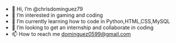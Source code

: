 - 👋 Hi, I’m @chrisdominguez79
- 👀 I’m interested in gaming and coding
- 🌱 I’m currently learning how to code in Python,HTML,CSS,MySQL
- 💞️ I’m looking to get an internship and collaborate in coding
- 📫 How to reach me dominguez0599@gmail.com

<!---
chrisdominguez79/chrisdominguez79 is a ✨ special ✨ repository because its `README.md` (this file) appears on your GitHub profile.
You can click the Preview link to take a look at your changes.
--->
